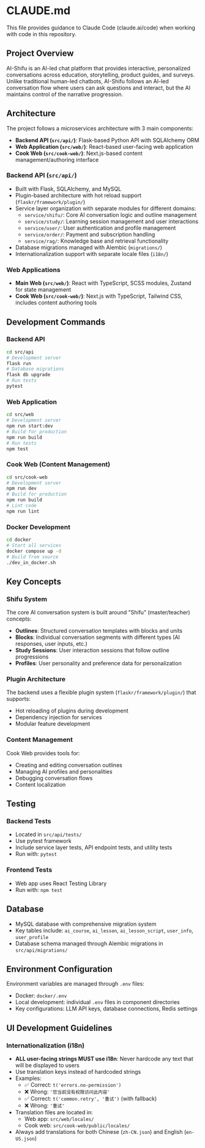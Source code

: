 # CLAUDE.md

This file provides guidance to Claude Code (claude.ai/code) when working with code in this repository.

## Project Overview

AI-Shifu is an AI-led chat platform that provides interactive, personalized conversations across education, storytelling, product guides, and surveys. Unlike traditional human-led chatbots, AI-Shifu follows an AI-led conversation flow where users can ask questions and interact, but the AI maintains control of the narrative progression.

## Architecture

The project follows a microservices architecture with 3 main components:

- **Backend API (`src/api/`)**: Flask-based Python API with SQLAlchemy ORM
- **Web Application (`src/web/`)**: React-based user-facing web application
- **Cook Web (`src/cook-web/`)**: Next.js-based content management/authoring interface

### Backend API (`src/api/`)
- Built with Flask, SQLAlchemy, and MySQL
- Plugin-based architecture with hot reload support (`flaskr/framework/plugin/`)
- Service layer organization with separate modules for different domains:
  - `service/shifu/`: Core AI conversation logic and outline management
  - `service/study/`: Learning session management and user interactions
  - `service/user/`: User authentication and profile management
  - `service/order/`: Payment and subscription handling
  - `service/rag/`: Knowledge base and retrieval functionality
- Database migrations managed with Alembic (`migrations/`)
- Internationalization support with separate locale files (`i18n/`)

### Web Applications
- **Main Web (`src/web/`)**: React with TypeScript, SCSS modules, Zustand for state management
- **Cook Web (`src/cook-web/`)**: Next.js with TypeScript, Tailwind CSS, includes content authoring tools

## Development Commands

### Backend API
```bash
cd src/api
# Development server
flask run
# Database migrations
flask db upgrade
# Run tests
pytest
```

### Web Application
```bash
cd src/web
# Development server
npm run start:dev
# Build for production
npm run build
# Run tests
npm test
```

### Cook Web (Content Management)
```bash
cd src/cook-web
# Development server
npm run dev
# Build for production
npm run build
# Lint code
npm run lint
```

### Docker Development
```bash
cd docker
# Start all services
docker compose up -d
# Build from source
./dev_in_docker.sh
```

## Key Concepts

### Shifu System
The core AI conversation system is built around "Shifu" (master/teacher) concepts:
- **Outlines**: Structured conversation templates with blocks and units
- **Blocks**: Individual conversation segments with different types (AI responses, user inputs, etc.)
- **Study Sessions**: User interaction sessions that follow outline progressions
- **Profiles**: User personality and preference data for personalization

### Plugin Architecture
The backend uses a flexible plugin system (`flaskr/framework/plugin/`) that supports:
- Hot reloading of plugins during development
- Dependency injection for services
- Modular feature development

### Content Management
Cook Web provides tools for:
- Creating and editing conversation outlines
- Managing AI profiles and personalities
- Debugging conversation flows
- Content localization

## Testing

### Backend Tests
- Located in `src/api/tests/`
- Use pytest framework
- Include service layer tests, API endpoint tests, and utility tests
- Run with: `pytest`

### Frontend Tests
- Web app uses React Testing Library
- Run with: `npm test`

## Database

- MySQL database with comprehensive migration system
- Key tables include: `ai_course`, `ai_lesson`, `ai_lesson_script`, `user_info`, `user_profile`
- Database schema managed through Alembic migrations in `src/api/migrations/`

## Environment Configuration

Environment variables are managed through `.env` files:
- Docker: `docker/.env`
- Local development: individual `.env` files in component directories
- Key configurations: LLM API keys, database connections, Redis settings

## UI Development Guidelines

### Internationalization (i18n)
- **ALL user-facing strings MUST use i18n**: Never hardcode any text that will be displayed to users
- Use translation keys instead of hardcoded strings
- Examples:
  - ✅ Correct: `t('errors.no-permission')`
  - ❌ Wrong: `'您当前没有权限访问此内容'`
  - ✅ Correct: `t('common.retry', '重试')` (with fallback)
  - ❌ Wrong: `'重试'`
- Translation files are located in:
  - Web app: `src/web/locales/`
  - Cook web: `src/cook-web/public/locales/`
- Always add translations for both Chinese (`zh-CN.json`) and English (`en-US.json`)
